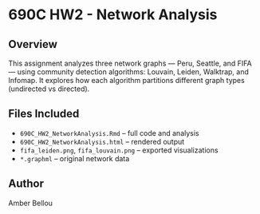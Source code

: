 # 690C HW2 - Network Analysis

## Overview
This assignment analyzes three network graphs — Peru, Seattle, and FIFA — using community detection algorithms: Louvain, Leiden, Walktrap, and Infomap. It explores how each algorithm partitions different graph types (undirected vs directed).

## Files Included
- `690C_HW2_NetworkAnalysis.Rmd` – full code and analysis
- `690C_HW2_NetworkAnalysis.html` – rendered output
- `fifa_leiden.png`, `fifa_louvain.png` – exported visualizations
- `*.graphml` – original network data

## Author
Amber Bellou
